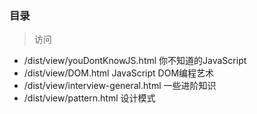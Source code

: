 ### 目录

> 访问

- /dist/view/youDontKnowJS.html 你不知道的JavaScript
- /dist/view/DOM.html JavaScript DOM编程艺术
- /dist/view/interview-general.html 一些进阶知识
- /dist/view/pattern.html 设计模式
    